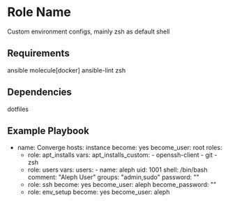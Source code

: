Role Name
=========

Custom environment configs, mainly zsh as default shell

Requirements
------------

ansible
molecule[docker]
ansible-lint
zsh

Dependencies
------------

dotfiles

Example Playbook
----------------

- name: Converge
  hosts: instance
  become: yes
  become_user: root
  roles:
    - role: apt_installs
      vars:
        apt_installs_custom:
          - openssh-client
          - git
          - zsh
    - role: users
      vars:
        users:
          - name: aleph
            uid: 1001
            shell: /bin/bash
            comment: "Aleph User"
            groups: "admin,sudo"
            password: ""
    - role: ssh
      become: yes
      become_user: aleph
      become_password: ""
    - role: env_setup
      become: yes
      become_user: aleph


